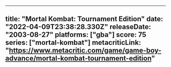 
---
title: "Mortal Kombat: Tournament Edition"
date: "2022-04-09T23:38:28.330Z"
releaseDate: "2003-08-27"
platforms: ["gba"]
score: 75
series: ["mortal-kombat"]
metacriticLink: "https://www.metacritic.com/game/game-boy-advance/mortal-kombat-tournament-edition"
---
